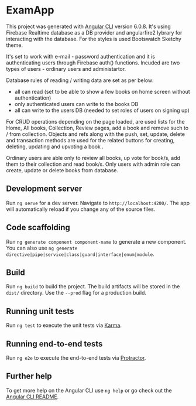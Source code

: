 # ExamApp

This project was generated with [Angular CLI](https://github.com/angular/angular-cli) version 6.0.8.
It's using Firebase Realtime database as a DB provider and angularfire2 lybrary for interacting with the database.
For the styles is used Bootswatch Sketchy theme.

It's set to work with e-mail - password authentication and it is authenticating users through Firebase auth() functions.
Incuded are two types of users - ordinary users and administartor.

Database rules of reading / writing data are set as per below:
 - all can read (set to be able to show a few books on home screen without authentication)
 - only authenticated users can write to the books DB
 - all can write to the users DB (needed to set roles of users on signing up)

For CRUD operations depending on the page loaded, are used lists for the Home, All books, Collection, Review pages, add a book and remove such to / from collection. Objects and refs along with the push, set, update, delete and transaction methods are used for the related buttons for creating, deleting, updating and upvoting a book . 

Ordinary users are able only to review all books, up vote for book/s, add them to their collection and read book/s.
Only users with admin role can create, update or delete books from database.

## Development server

Run `ng serve` for a dev server. Navigate to `http://localhost:4200/`. The app will automatically reload if you change any of the source files.

## Code scaffolding

Run `ng generate component component-name` to generate a new component. You can also use `ng generate directive|pipe|service|class|guard|interface|enum|module`.

## Build

Run `ng build` to build the project. The build artifacts will be stored in the `dist/` directory. Use the `--prod` flag for a production build.

## Running unit tests

Run `ng test` to execute the unit tests via [Karma](https://karma-runner.github.io).

## Running end-to-end tests

Run `ng e2e` to execute the end-to-end tests via [Protractor](http://www.protractortest.org/).

## Further help

To get more help on the Angular CLI use `ng help` or go check out the [Angular CLI README](https://github.com/angular/angular-cli/blob/master/README.md).
